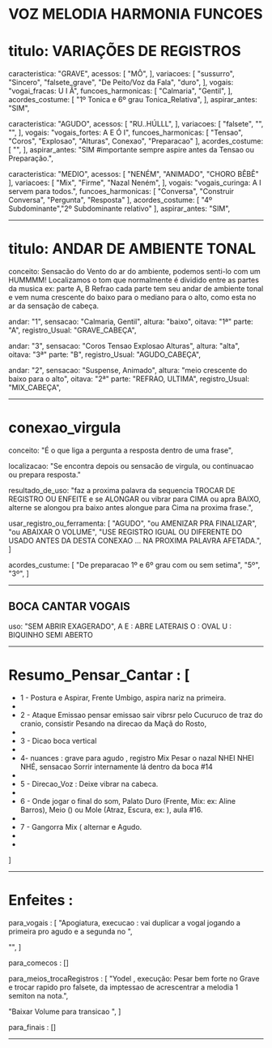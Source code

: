 # VOZ MELODIA HARMONIA FUNCOES

# titulo: VARIAÇÕES DE REGISTROS
caracteristica: "GRAVE", acessos: [ "MÔ", ], variacoes: [ "sussurro", "Sincero", "falsete_grave", "De Peito/Voz da Fala", "duro", ], vogais: "vogai_fracas: U I Â", funcoes_harmonicas: [ "Calmaria", "Gentil", ], acordes_costume: [ "1º Tonica e 6º grau Tonica_Relativa", ], aspirar_antes: "SIM",

caracteristica: "AGUDO", acessos: [ "RU..HÚLLL", ], variacoes: [ "falsete", "", "", ], vogais: "vogais_fortes: A E Ó I", funcoes_harmonicas: [ "Tensao", "Coros", "Explosao", "Alturas", Conexao", "Preparacao" ], acordes_costume: [ "", ], aspirar_antes: "SIM #importante sempre aspire antes da Tensao ou Preparação.",

caracteristica: "MEDIO", acessos: [ "NENÉM", "ANIMADO", "CHORO BÊBÊ" ], variacoes: [ "Mix", "Firme", "Nazal Neném", ], vogais: "vogais_curinga: A I servem para todos.", funcoes_harmonicas: [ "Conversa", "Construir Conversa", "Pergunta", "Resposta" ],  acordes_costume: [ "4º Subdominante","2º Subdominante relativo" ], aspirar_antes: "SIM",

---

# titulo: ANDAR DE AMBIENTE TONAL
conceito: Sensacão do Vento do ar do ambiente, podemos senti-lo com um HUMMMM! Localizamos o tom que normalmente é dividido entre as partes da musica ex: parte A, B Refrao cada parte tem seu andar de ambiente tonal e vem numa crescente do baixo para o mediano para o alto, como esta no ar da sensação de cabeça.

andar: "1", sensacao: "Calmaria, Gentil", altura: "baixo", oitava: "1ª" parte: "A", registro_Usual: "GRAVE_CABEÇA",

andar: "3", sensacao: "Coros Tensao Explosao Alturas", altura: "alta", oitava: "3ª" parte: "B", registro_Usual: "AGUDO_CABEÇA",

andar: "2", sensacao: "Suspense, Animado", altura: "meio crescente do baixo para o alto", oitava: "2ª" parte: "REFRAO, ULTIMA", registro_Usual: "MIX_CABEÇA",

---

# conexao_virgula
conceito: "É o que liga a pergunta a resposta dentro de uma frase",

localizacao: "Se encontra depois ou sensacão de virgula, ou continuacao ou prepara resposta."

resultado_de_uso: "faz a proxima palavra da sequencia TROCAR DE REGISTRO OU ENFEITE e se ALONGAR ou vibrar para CIMA ou apra BAIXO, alterne se alongou pra baixo antes alongue para Cima na proxima frase.",

usar_registro_ou_ferramenta: [ "AGUDO", "ou AMENIZAR PRA FINALIZAR", "ou ABAIXAR O VOLUME", "USE REGISTRO IGUAL OU DIFERENTE DO USADO ANTES DA DESTA CONEXAO ... NA PROXIMA PALAVRA AFETADA.", ]

acordes_custume: [ "De preparacao 1º e 6º grau com ou sem setima", "5º", "3º", ]


---
## BOCA CANTAR VOGAIS
uso: "SEM ABRIR EXAGERADO",
A E : ABRE LATERAIS
O : OVAL
U : BIQUINHO SEMI ABERTO

---

# Resumo_Pensar_Cantar : [

- 1 - Postura e Aspirar, Frente Umbigo, aspira nariz na primeira.
-
- 2 - Ataque Emissao pensar emissao sair vibrsr pelo Cucuruco de traz do cranio,  consistir Pesando na direcao da Maçã do Rosto,
-
- 3 - Dicao boca vertical
-
- 4- nuances : grave para agudo , registro Mix Pesar o nazal NHEI NHEI NHÉ, sensacao Sorrir internamente lá dentro da boca #14
-
- 5 - Direcao_Voz : Deixe vibrar na cabeca.
-
- 6 - Onde jogar o final do som, Palato Duro (Frente, Mix: ex: Aline Barros), Meio () ou Mole (Atraz, Escura, ex: ), aula #16.
-
- 7 - Gangorra Mix ( alternar <Grave altura nariz> e  Agudo.
-
-

]

---

# Enfeites :

para_vogais : [
"Apogiatura, execucao : vai duplicar a vogal jogando a primeira pro agudo e a segunda no  ",

"",
]

 para_comecos : []

para_meios_trocaRegistros : [
"Yodel , execução: Pesar bem forte no Grave e trocar rapido pro falsete, da imptessao de acrescentrar a melodia 1 semiton na nota.",

"Baixar Volume para transicao ",
]

para_finais : []

---


